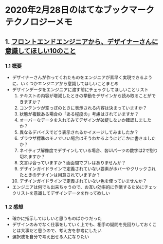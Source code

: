 # 2020年2月28日のはてなブックマークテクノロジーメモ

## 1. [フロントエンドエンジニアから、デザイナーさんに意識してほしい10のこと](https://note.com/pittan/n/n5789d09c5575)

### 1.1 概要

- デザイナーさんが作ってくれたものをエンジニアが素早く実現できるように、いくつかエンジニアから意識してほしいことまとめ
- デザインデータをエンジニアに渡す前にチェックしてほしいことリスト
  1. テキストの内容が増減したときの挙動をデザインから読み取ることができますか？
  1. コンテンツが空っぽのときに表示される内容は決まっていますか？
  1. 状態が複数ある場合の「ある程度の」考慮はされていますか？
  1. オーバーなデータを入れてみてデザインが破綻しないか確認しましたか？
  1. 異なるデバイスでどう表示されるかイメージしてみましたか？
  1. ブラウザ標準のモノでいい場合はそうわかるようにどこかに書きましたか？
  1. ネイティブ解像度でデザインしている場合、各UIパーツの数字は2で割り切れますか？
  1. 文言は合っていますか？画面間でブレはありませんか？
  1. デザインガイドラインで定義されていない要素がホバーやクリックされたときのデザインは用意されていますか？
  1. デザインガイドラインで定義されていない色を使っていませんか？
- エンジニアは何でも出来ちゃうので、お互い効率的に作業するためにチェックリストを意識してデザインデータを作って欲しい

### 1.2 感想

- 確かに指示してほしいと思うものばかりだった
- デザインのみでなく仕事をしていく上でも、相手の疑問を先回りしておくことは大事だと思うので、考え方を参考にしたい
- 選択肢を自分で考え出せる人になりたい
